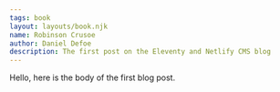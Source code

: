 ```yaml
---
tags: book
layout: layouts/book.njk
name: Robinson Crusoe
author: Daniel Defoe
description: The first post on the Eleventy and Netlify CMS blog
---
```


Hello, here is the body of the first blog post.